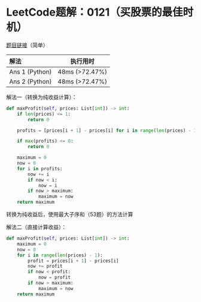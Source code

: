 # LeetCode题解：0121（买股票的最佳时机）

[题目链接](https://leetcode-cn.com/problems/best-time-to-buy-and-sell-stock/)（简单）

| 解法           | 执行用时       |
| :------------- | -------------- |
| Ans 1 (Python) | 48ms (>72.47%) |
| Ans 2 (Python) | 48ms (>72.47%) |

解法一（转换为纯收益计算）：

```python
def maxProfit(self, prices: List[int]) -> int:
    if len(prices) <= 1:
        return 0

    profits = [prices[i + 1] - prices[i] for i in range(len(prices) - 1)]

    if max(profits) <= 0:
        return 0

    maximum = 0
    now = 0
    for i in profits:
        now += i
        if now < i:
            now = i
        if now > maximum:
            maximum = now
    return maximum
```

转换为纯收益后，使用最大子序和（53题）的方法计算

解法二（直接计算收益）：

```python
def maxProfit(self, prices: List[int]) -> int:
    maximum = 0
    now = 0
    for i in range(len(prices) - 1):
        profit = prices[i + 1] - prices[i]
        now += profit
        if now < profit:
            now = profit
        if now > maximum:
            maximum = now
    return maximum
```